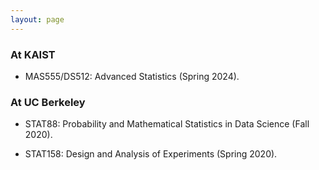 ```yaml
---
layout: page
---
```


### **At KAIST**

- MAS555/DS512: Advanced Statistics (Spring 2024).

### **At UC Berkeley**

- STAT88: Probability and Mathematical Statistics in Data Science (Fall 2020).

- STAT158: Design and Analysis of Experiments (Spring 2020).
    